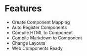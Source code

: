 # Features

* Create Component Mapping
* Auto Register Components
* Compile HTML to Component
* Compile Markdown to Component
* Change Layouts
* Web Components Ready

